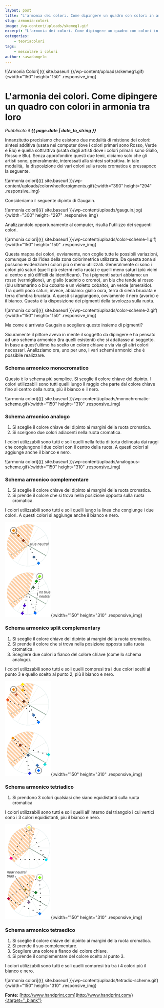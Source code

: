 ```yaml
---
layout: post
title: "L'armonia dei colori. Come dipingere un quadro con colori in armonia tra loro."
slug: armonia-colori
image: /wp-content/uploads/skemeg1.gif
excerpt: "L'armonia dei colori. Come dipingere un quadro con colori in armonia tra loro."
categories:
    - teoriacolori
tags:
    - mescolare i colori
author: sasadangelo
---
```


![Armonia Colori]({{ site.baseurl }}/wp-content/uploads/skemeg1.gif){:width="150" height="150" .responsive_img}

# L'armonia dei colori. Come dipingere un quadro con colori in armonia tra loro
_Pubblicato il **{{ page.date | date_to_string }}**_

Innanzitutto precisiamo che esistono due modalità di mistione dei colori: sintesi additiva (usata nei computer dove i colori primari sono Rosso, Verde e Blu) e quella sottrattiva (usata dagli artisti dove i colori primari sono Giallo, Rosso e Blu). Senza approfondire questi due temi, diciamo solo che gli artisti sono, generalmente, interessati alla sintesi sottrattiva. In tale modalità,  la disposizione dei vari colori sulla ruota cromatica è pressapoco la seguente.

![armonia colori]({{ site.baseurl }}/wp-content/uploads/colorwheelforpigments.gif){:width="390" height="294" .responsive_img}

Consideriamo il seguente dipinto di Gaugain.

![armonia colori]({{ site.baseurl }}/wp-content/uploads/gauguin.jpg){:width="300" height="297" .responsive_img}

Analizzandolo opportunamente al computer, risulta l'utilizzo dei seguenti colori.

![armonia colori]({{ site.baseurl }}/wp-content/uploads/color-scheme-1.gif){:width="150" height="150" .responsive_img}

Questa mappa dei colori, ovviamente, non coglie tutte le possibili variazioni, comunque ci da l'idea della zona colorimetrica utilizzata. Da questa zona si possono evidenziare i colori più o meno utilizzati. Generalmente ci sono i colori più saturi (quelli più esterni nella ruota) e quelli meno saturi (più vicini al centro e più difficili da identificare). Tra i pigmenti saturi abbiamo: un rosso (vermiglione), un giallo (cadmio o cromo), un blu che tende al rosso (blu ultramarino o blu cobalto e un violetto cobalto), un verde (smeraldo).  Tra quelli poco saturi, invece, abbiamo: giallo ocra, terra di siena bruciata e terra d'ombra bruciata. A questi si aggiungono, ovviamente il nero (avorio) e il bianco. Questa è la disposizione dei pigmenti della tavolozza sulla ruota.

![armonia colori]({{ site.baseurl }}/wp-content/uploads/color-scheme-2.gif){:width="150" height="150" .responsive_img}

Ma come è arrivato Gaugain a scegliere questo insieme di pigmenti?

Sicuramente il pittore aveva in mente il soggetto da dipingere e ha pensato ad uno schema armonico (tra quelli esistenti) che si adattasse al soggetto. In base a quest'ultimo ha scelto un colore chiave e via via gli altri colori necessari. Analizziamo ora, uno per uno, i vari schemi armonici che è possibile realizzare.

### Schema armonico monocromatico

Questo è lo schema più semplice. Si sceglie il colore chiave del dipinto. I colori utilizzabili sono tutti quelli lungo il raggio che parte dal colore chiave fino al centro della ruota, più il bianco e il nero.

![armonia colori]({{ site.baseurl }}/wp-content/uploads/monochromatic-scheme.gif){:width="150" height="310" .responsive_img}

### Schema armonico analogo

1. Si sceglie il colore chiave del dipinto ai margini della ruota cromatica.
2. Si scelgono due colori adiacenti nella ruota cromatica.

I colori utilizzabili sono tutti e soli quelli nella fetta di torta delineata dai raggi che congiungono i due colori con il centro della ruota. A questi colori si aggiunge anche il bianco e nero.

![armonia colori]({{ site.baseurl }}/wp-content/uploads/analogous-scheme.gif){:width="150" height="310" .responsive_img}

### Schema armonico complementare

1. Si sceglie il colore chiave del dipinto ai margini della ruota cromatica.
2. Si prende il colore che si trova nella posizione opposta sulla ruota cromatica.

I colori utilizzabili sono tutti e soli quelli lungo la linea che congiunge i due colori. A questi colori si aggiunge anche il bianco e nero.

![armonia colori](/wp-content/uploads/complementary-scheme.gif){:width="150" height="310" .responsive_img}

### Schema armonico split complementary

1. Si sceglie il colore chiave del dipinto ai margini della ruota cromatica.
2. Si prende il colore che si trova nella posizione opposta sulla ruota cromatica.
3. Scegliere due colori a fianco del colore chiave (come lo schema analogo).

I colori utilizzabili sono tutti e soli quelli compresi tra i due colori scelti al punto 3 e quello scelto al punto 2, più il bianco e nero.

![armonia colori](/wp-content/uploads/split-complementary-scheme.gif){:width="150" height="310" .responsive_img}

### Schema armonico tetriadico

1. Si prendono 3 colori qualsiasi che siano equidistanti sulla ruota cromatica

I colori utilizzabili sono tutti e soli quelli all'interno del triangolo i cui vertici sono i 3 colori equidistanti, più il bianco e nero.

![armonia colori](/wp-content/uploads/triadic-scheme.gif){:width="150" height="310" .responsive_img}

### Schema armonico tetraedico

1. Si sceglie il colore chiave del dipinto ai margini della ruota cromatica.
2. Si prende il suo complementare.
3. Scegliere una colore a fianco del colore chiave.
4. Si prende il complementare del colore scelto al punto 3.

I colori utilizzabili sono tutti e soli quelli compresi tra tra i 4 colori più il bianco e nero.

![armonia colori]({{ site.baseurl }}/wp-content/uploads/tetradic-scheme.gif){:width="150" height="310" .responsive_img}

**Fonte:** [http://www.handprint.com](http://www.handprint.com/){:target="_blank"}
